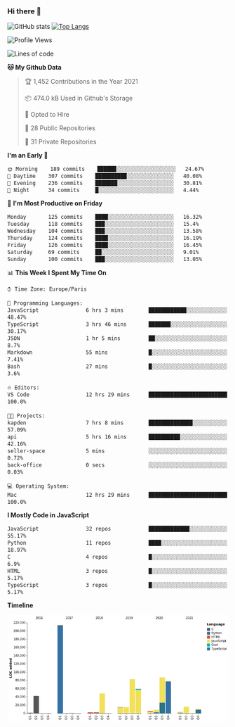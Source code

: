 ### Hi there 👋


![GitHub stats](https://github-readme-stats.vercel.app/api?username=eastkap&theme=dark&show_icons=true&count_private=true)
[![Top Langs](https://github-readme-stats.vercel.app/api/top-langs/?username=eastkap&layout=compact)](https://github.com/anuraghazra/github-readme-stats)



<!--START_SECTION:waka-->
![Profile Views](http://img.shields.io/badge/Profile%20Views-1-blue)

![Lines of code](https://img.shields.io/badge/From%20Hello%20World%20I%27ve%20Written-692018%20lines%20of%20code-blue)

**🐱 My Github Data** 

> 🏆 1,452 Contributions in the Year 2021
 > 
> 📦 474.0 kB Used in Github's Storage 
 > 
> 💼 Opted to Hire
 > 
> 📜 28 Public Repositories 
 > 
> 🔑 31 Private Repositories  
 > 
**I'm an Early 🐤** 

```text
🌞 Morning    189 commits    ██████░░░░░░░░░░░░░░░░░░░   24.67% 
🌆 Daytime    307 commits    ██████████░░░░░░░░░░░░░░░   40.08% 
🌃 Evening    236 commits    ███████░░░░░░░░░░░░░░░░░░   30.81% 
🌙 Night      34 commits     █░░░░░░░░░░░░░░░░░░░░░░░░   4.44%

```
📅 **I'm Most Productive on Friday** 

```text
Monday       125 commits    ████░░░░░░░░░░░░░░░░░░░░░   16.32% 
Tuesday      118 commits    ███░░░░░░░░░░░░░░░░░░░░░░   15.4% 
Wednesday    104 commits    ███░░░░░░░░░░░░░░░░░░░░░░   13.58% 
Thursday     124 commits    ████░░░░░░░░░░░░░░░░░░░░░   16.19% 
Friday       126 commits    ████░░░░░░░░░░░░░░░░░░░░░   16.45% 
Saturday     69 commits     ██░░░░░░░░░░░░░░░░░░░░░░░   9.01% 
Sunday       100 commits    ███░░░░░░░░░░░░░░░░░░░░░░   13.05%

```


📊 **This Week I Spent My Time On** 

```text
⌚︎ Time Zone: Europe/Paris

💬 Programming Languages: 
JavaScript               6 hrs 3 mins        ████████████░░░░░░░░░░░░░   48.47% 
TypeScript               3 hrs 46 mins       ███████░░░░░░░░░░░░░░░░░░   30.17% 
JSON                     1 hr 5 mins         ██░░░░░░░░░░░░░░░░░░░░░░░   8.7% 
Markdown                 55 mins             █░░░░░░░░░░░░░░░░░░░░░░░░   7.41% 
Bash                     27 mins             █░░░░░░░░░░░░░░░░░░░░░░░░   3.6%

🔥 Editors: 
VS Code                  12 hrs 29 mins      █████████████████████████   100.0%

🐱‍💻 Projects: 
kapden                   7 hrs 8 mins        ██████████████░░░░░░░░░░░   57.09% 
api                      5 hrs 16 mins       ██████████░░░░░░░░░░░░░░░   42.16% 
seller-space             5 mins              ░░░░░░░░░░░░░░░░░░░░░░░░░   0.72% 
back-office              0 secs              ░░░░░░░░░░░░░░░░░░░░░░░░░   0.03%

💻 Operating System: 
Mac                      12 hrs 29 mins      █████████████████████████   100.0%

```

**I Mostly Code in JavaScript** 

```text
JavaScript               32 repos            █████████████░░░░░░░░░░░░   55.17% 
Python                   11 repos            ████░░░░░░░░░░░░░░░░░░░░░   18.97% 
C                        4 repos             █░░░░░░░░░░░░░░░░░░░░░░░░   6.9% 
HTML                     3 repos             █░░░░░░░░░░░░░░░░░░░░░░░░   5.17% 
TypeScript               3 repos             █░░░░░░░░░░░░░░░░░░░░░░░░   5.17%

```


**Timeline**

![Chart not found](https://raw.githubusercontent.com/Eastkap/Eastkap/main/charts/bar_graph.png) 


<!--END_SECTION:waka-->

<!--
**Eastkap/eastkap** is a ✨ _special_ ✨ repository because its `README.md` (this file) appears on your GitHub profile.

Here are some ideas to get you started:

- 🔭 I’m currently working on ...
- 🌱 I’m currently learning ...
- 👯 I’m looking to collaborate on ...
- 🤔 I’m looking for help with ...
- 💬 Ask me about ...
- 📫 How to reach me: ...
- 😄 Pronouns: ...
- ⚡ Fun fact: ...
-->
